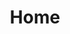 ---
title: Home
meta_title: 'Ginlistc'
heading:
  title: "<strong>Ginlistic</strong> is a massive list of gin"
  description: "This is a <strong>work in progress</strong> with a theme for Hugo."
  align: left
---